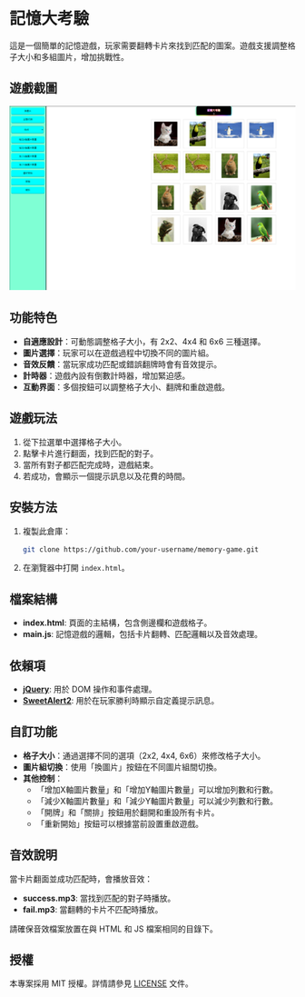 # 記憶大考驗

這是一個簡單的記憶遊戲，玩家需要翻轉卡片來找到匹配的圖案。遊戲支援調整格子大小和多組圖片，增加挑戰性。

## 遊戲截圖

![遊戲截圖](./image.png) 

## 功能特色

- **自適應設計**：可動態調整格子大小，有 2x2、4x4 和 6x6 三種選擇。
- **圖片選擇**：玩家可以在遊戲過程中切換不同的圖片組。
- **音效反饋**：當玩家成功匹配或錯誤翻牌時會有音效提示。
- **計時器**：遊戲內設有倒數計時器，增加緊迫感。
- **互動界面**：多個按鈕可以調整格子大小、翻牌和重啟遊戲。

## 遊戲玩法

1. 從下拉選單中選擇格子大小。
2. 點擊卡片進行翻面，找到匹配的對子。
3. 當所有對子都匹配完成時，遊戲結束。
4. 若成功，會顯示一個提示訊息以及花費的時間。

## 安裝方法

1. 複製此倉庫：
    ```bash
    git clone https://github.com/your-username/memory-game.git
    ```
2. 在瀏覽器中打開 `index.html`。

## 檔案結構

- **index.html**: 頁面的主結構，包含側邊欄和遊戲格子。
- **main.js**: 記憶遊戲的邏輯，包括卡片翻轉、匹配邏輯以及音效處理。

## 依賴項

- **[jQuery](https://jquery.com/)**: 用於 DOM 操作和事件處理。
- **[SweetAlert2](https://sweetalert2.github.io/)**: 用於在玩家勝利時顯示自定義提示訊息。

## 自訂功能

- **格子大小**：通過選擇不同的選項（2x2, 4x4, 6x6）來修改格子大小。
- **圖片組切換**：使用「換圖片」按鈕在不同圖片組間切換。
- **其他控制**：
    - 「增加X軸圖片數量」和「增加Y軸圖片數量」可以增加列數和行數。
    - 「減少X軸圖片數量」和「減少Y軸圖片數量」可以減少列數和行數。
    - 「開牌」和「關排」按鈕用於翻開和重設所有卡片。
    - 「重新開始」按鈕可以根據當前設置重啟遊戲。

## 音效說明

當卡片翻面並成功匹配時，會播放音效：
- **success.mp3**: 當找到匹配的對子時播放。
- **fail.mp3**: 當翻轉的卡片不匹配時播放。

請確保音效檔案放置在與 HTML 和 JS 檔案相同的目錄下。

## 授權

本專案採用 MIT 授權。詳情請參見 [LICENSE](LICENSE) 文件。
